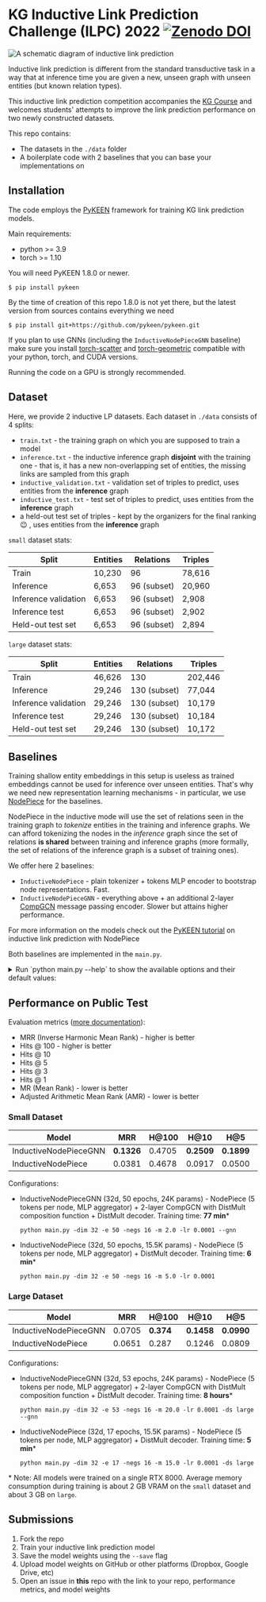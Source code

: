 # KG Inductive Link Prediction Challenge (ILPC) 2022 [![Zenodo DOI](https://zenodo.org/badge/460713416.svg)](https://zenodo.org/badge/latestdoi/460713416)

<img alt="A schematic diagram of inductive link prediction"
     src="https://pykeen.readthedocs.io/en/latest/_images/ilp_1.png" 
     style="max-height: 230px;"
/>

Inductive link prediction is different from the standard transductive task in a way that at inference time
you are given a new, unseen graph with unseen entities (but known relation types).


This inductive link prediction competition accompanies the [KG Course](https://github.com/migalkin/kgcourse2021) and 
welcomes students' attempts to improve the link prediction performance on two newly constructed datasets.

This repo contains:
* The datasets in the `./data` folder
* A boilerplate code with 2 baselines that you can base your implementations on

## Installation

The code employs the [PyKEEN](https://github.com/pykeen/pykeen) framework for training KG link prediction models.

Main requirements:
* python >= 3.9
* torch >= 1.10

You will need PyKEEN 1.8.0 or newer.
```shell
$ pip install pykeen
```

By the time of creation of this repo 1.8.0 is not yet there, but the latest version from sources contains
everything we need
```shell
$ pip install git+https://github.com/pykeen/pykeen.git
```

If you plan to use GNNs (including the `InductiveNodePieceGNN` baseline) make sure you install [torch-scatter](https://github.com/rusty1s/pytorch_scatter)
and [torch-geometric](https://github.com/pyg-team/pytorch_geometric) 
compatible with your python, torch, and CUDA versions.

Running the code on a GPU is strongly recommended.

## Dataset

Here, we provide 2 inductive LP datasets. Each dataset in `./data` consists of 4 splits:

* `train.txt` - the training graph on which you are supposed to train a model
* `inference.txt` - the inductive inference graph **disjoint** with the training one - that is, it has a new non-overlapping set of entities, the missing links are sampled from this graph
* `inductive_validation.txt` - validation set of triples to predict, uses entities from the **inference** graph
* `inductive_test.txt` - test set of triples to predict, uses entities from the **inference** graph
* a held-out test set of triples - kept by the organizers for the final ranking 😉 , uses entities from the **inference** graph

`small` dataset stats:

| Split                | Entities  | Relations   | Triples |
|----------------------|-----------|-------------|---------|
| Train                | 10,230    | 96          | 78,616  |
| Inference            | 6,653     | 96 (subset) | 20,960  |
| Inference validation | 6,653     | 96 (subset) | 2,908   |
| Inference test       | 6,653     | 96 (subset) | 2,902   |
| Held-out test set    | 6,653     | 96 (subset) | 2,894   |


`large` dataset stats:

| Split                | Entities | Relations         | Triples |
|----------------------|----------|-------------------|---------|
| Train                | 46,626   | 130               | 202,446 |
| Inference            | 29,246   | 130 (subset)      | 77,044  |
| Inference validation | 29,246   | 130 (subset)      | 10,179  |
| Inference test       | 29,246   | 130 (subset)      | 10,184  |
| Held-out test set    | 29,246   | 130 (subset)      | 10,172  |


## Baselines

Training shallow entity embeddings in this setup is useless as trained embeddings cannot be used for inference over unseen entities.
That's why we need new representation learning mechanisms - in particular, we use [NodePiece](https://arxiv.org/abs/2106.12144) for the baselines.

NodePiece in the inductive mode will use the set of relations seen in the training graph to *tokenize* entities in the training and inference graphs.
We can afford tokenizing the nodes in the *inference* graph since the set of relations **is shared** between training and inference graphs 
(more formally, the set of relations of the inference graph is a subset of training ones).

We offer here 2 baselines:
* `InductiveNodePiece` - plain tokenizer + tokens MLP encoder to bootstrap node representations. Fast.
* `InductiveNodePieceGNN` - everything above + an additional 2-layer [CompGCN](https://arxiv.org/abs/1911.03082) message passing encoder. Slower but attains higher performance.

For more information on the models check out the [PyKEEN tutorial](https://pykeen.readthedocs.io/en/latest/tutorial/inductive_lp.html) on inductive link prediction with NodePiece

Both baselines are implemented in the `main.py`.

<details>
<summary>
Run `python main.py --help` to show the available options and their default values:
</summary>

```shell
Usage: main.py [OPTIONS]

Options:
  --dataset [small|large]     [default: small]
  --embedding-dim INTEGER     The dimension of the entity embeddings
                              [default: 100]
  --tokens INTEGER            Number of tokens to use in NodePiece  [default:
                              5]
  -lr, --learning-rate FLOAT  [default: 0.0005]
  -m, --margin FLOAT          for the margin loss and SLCWA training
                              [default: 15.0]
  --num-negatives INTEGER     negative samples per positive in the SLCWA
                              regime  [default: 4]
  -b, --batch-size INTEGER    [default: 256]
  -e, --epochs INTEGER        The number of training epochs  [default: 100]
  --wandb                     Track results with Weights & Biases
  --save                      Save the model in the
                              /Users/cthoyt/dev/kgcourse_competition/data
                              directory
  --gnn                       Use the Inductive NodePiece model with GCN
                              layers
```

</details>

## Performance on Public Test

Evaluation metrics ([more documentation](https://pykeen.readthedocs.io/en/stable/tutorial/understanding_evaluation.html)): 
* MRR (Inverse Harmonic Mean Rank) - higher is better
* Hits @ 100 - higher is better
* Hits @ 10
* Hits @ 5
* Hits @ 3
* Hits @ 1
* MR (Mean Rank) - lower is better
* Adjusted Arithmetic Mean Rank (AMR) - lower is better

### Small Dataset

| **Model**             | MRR        | H@100  | H@10       | H@5        | H@3        | H@1        | MR      | AMR       |
|-----------------------|------------|--------|------------|------------|------------|------------|---------|-----------|
| InductiveNodePieceGNN | **0.1326** | 0.4705 | **0.2509** | **0.1899** | **0.1396** | **0.0763** | **881** | **0.270** |
| InductiveNodePiece    | 0.0381     | 0.4678 | 0.0917     | 0.0500     | 0.0219     | 0.007      | 1088    | 0.334     |

Configurations:

* InductiveNodePieceGNN (32d, 50 epochs, 24K params) - NodePiece (5 tokens per node, MLP aggregator) + 2-layer CompGCN with DistMult composition function + DistMult decoder. Training time: **77 min***
  ```shell
  python main.py -dim 32 -e 50 -negs 16 -m 2.0 -lr 0.0001 --gnn
  ```
* InductiveNodePiece (32d, 50 epochs, 15.5K params) - NodePiece (5 tokens per node, MLP aggregator) + DistMult decoder. Training time: **6 min***
  ```shell
  python main.py -dim 32 -e 50 -negs 16 -m 5.0 -lr 0.0001
  ```

### Large Dataset

| **Model**             | MRR    | H@100     | H@10       | H@5        | H@3        | H@1    | MR       | AMR       |
|-----------------------|--------|-----------|------------|------------|------------|--------|----------|-----------|
| InductiveNodePieceGNN | 0.0705 | **0.374** | **0.1458** | **0.0990** | **0.0730** | 0.0319 | **4566** | **0.318** |
| InductiveNodePiece    | 0.0651 | 0.287     | 0.1246     | 0.0809     | 0.0542     | 0.0373 | 5078     | 0.354     |

Configurations:

* InductiveNodePieceGNN (32d, 53 epochs, 24K params) - NodePiece (5 tokens per node, MLP aggregator) + 2-layer CompGCN with DistMult composition function + DistMult decoder. Training time: **8 hours***
  ```shell
  python main.py -dim 32 -e 53 -negs 16 -m 20.0 -lr 0.0001 -ds large --gnn
  ```
* InductiveNodePiece (32d, 17 epochs, 15.5K params) - NodePiece (5 tokens per node, MLP aggregator) + DistMult decoder. Training time: **5 min***
  ```shell
  python main.py -dim 32 -e 17 -negs 16 -m 15.0 -lr 0.0001 -ds large
  ```

\* Note: All models were trained on a single RTX 8000. Average memory consumption during training is about 2 GB VRAM on the `small` dataset and about 3 GB on `large`.  

## Submissions

1. Fork the repo
2. Train your inductive link prediction model
3. Save the model weights using the `--save` flag
4. Upload model weights on GitHub or other platforms (Dropbox, Google Drive, etc)
5. Open an issue in **this** repo with the link to your repo, performance metrics, and model weights
